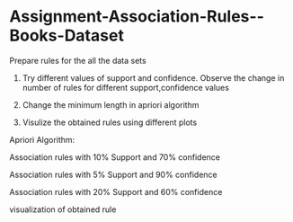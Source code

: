# Assignment-Association-Rules--Books-Dataset


Prepare rules for the all the data sets  

1) Try different values of support and confidence. Observe the change in number of rules for different support,confidence values 

2) Change the minimum length in apriori algorithm 

3) Visulize the obtained rules using different plots 



Apriori Algorithm:

Association rules with 10% Support and 70% confidence

Association rules with 5% Support and 90% confidence

Association rules with 20% Support and 60% confidence

visualization of obtained rule
